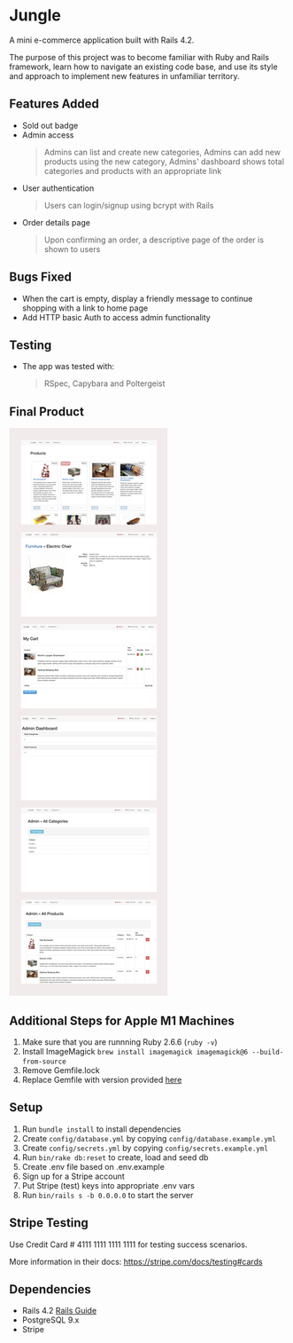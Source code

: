 # Jungle

A mini e-commerce application built with Rails 4.2.

The purpose of this project was to become familiar with Ruby and Rails framework, learn how to navigate an existing code base, and use its style and approach to implement new features in unfamiliar territory. 


## Features Added
- Sold out badge 
- Admin access
  > Admins can list and create new categories,
  > Admins can add new products using the new category,
  > Admins' dashboard shows total categories and products with an appropriate link
- User authentication
  > Users can login/signup using bcrypt with Rails
- Order details page
  > Upon confirming an order, a descriptive page of the order is shown to users 


## Bugs Fixed
- When the cart is empty, display a friendly message to continue shopping with a link to home page
- Add HTTP basic Auth to access admin functionality


## Testing
- The app was tested with:
  > RSpec,
  > Capybara and Poltergeist

 ## Final Product

 !["App"](https://github.com/Mojdehh/jungle-rails/blob/master/docs/Jungle.png)


## Additional Steps for Apple M1 Machines

1. Make sure that you are runnning Ruby 2.6.6 (`ruby -v`)
1. Install ImageMagick `brew install imagemagick imagemagick@6 --build-from-source`
2. Remove Gemfile.lock
3. Replace Gemfile with version provided [here](https://gist.githubusercontent.com/FrancisBourgouin/831795ae12c4704687a0c2496d91a727/raw/ce8e2104f725f43e56650d404169c7b11c33a5c5/Gemfile)

## Setup

1. Run `bundle install` to install dependencies
2. Create `config/database.yml` by copying `config/database.example.yml`
3. Create `config/secrets.yml` by copying `config/secrets.example.yml`
4. Run `bin/rake db:reset` to create, load and seed db
5. Create .env file based on .env.example
6. Sign up for a Stripe account
7. Put Stripe (test) keys into appropriate .env vars
8. Run `bin/rails s -b 0.0.0.0` to start the server

## Stripe Testing

Use Credit Card # 4111 1111 1111 1111 for testing success scenarios.

More information in their docs: <https://stripe.com/docs/testing#cards>

## Dependencies

* Rails 4.2 [Rails Guide](http://guides.rubyonrails.org/v4.2/)
* PostgreSQL 9.x
* Stripe
